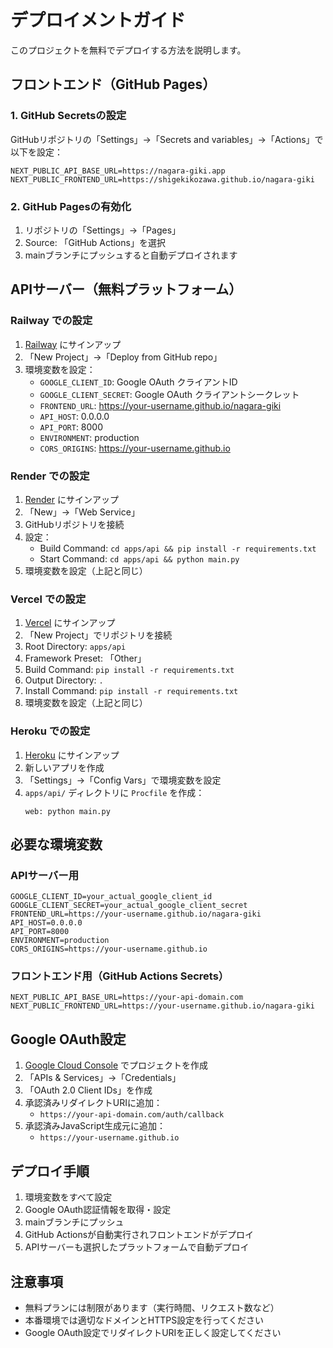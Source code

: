 # デプロイメントガイド

このプロジェクトを無料でデプロイする方法を説明します。

## フロントエンド（GitHub Pages）

### 1. GitHub Secretsの設定

GitHubリポジトリの「Settings」→「Secrets and variables」→「Actions」で以下を設定：

```
NEXT_PUBLIC_API_BASE_URL=https://nagara-giki.app
NEXT_PUBLIC_FRONTEND_URL=https://shigekikozawa.github.io/nagara-giki
```

### 2. GitHub Pagesの有効化

1. リポジトリの「Settings」→「Pages」
2. Source: 「GitHub Actions」を選択
3. mainブランチにプッシュすると自動デプロイされます

## APIサーバー（無料プラットフォーム）

### Railway での設定

1. [Railway](https://railway.app/) にサインアップ
2. 「New Project」→「Deploy from GitHub repo」
3. 環境変数を設定：
   - `GOOGLE_CLIENT_ID`: Google OAuth クライアントID
   - `GOOGLE_CLIENT_SECRET`: Google OAuth クライアントシークレット
   - `FRONTEND_URL`: https://your-username.github.io/nagara-giki
   - `API_HOST`: 0.0.0.0
   - `API_PORT`: 8000
   - `ENVIRONMENT`: production
   - `CORS_ORIGINS`: https://your-username.github.io

### Render での設定

1. [Render](https://render.com/) にサインアップ
2. 「New」→「Web Service」
3. GitHubリポジトリを接続
4. 設定：
   - Build Command: `cd apps/api && pip install -r requirements.txt`
   - Start Command: `cd apps/api && python main.py`
5. 環境変数を設定（上記と同じ）

### Vercel での設定

1. [Vercel](https://vercel.com/) にサインアップ
2. 「New Project」でリポジトリを接続
3. Root Directory: `apps/api`
4. Framework Preset: 「Other」
5. Build Command: `pip install -r requirements.txt`
6. Output Directory: `.`
7. Install Command: `pip install -r requirements.txt`
8. 環境変数を設定（上記と同じ）

### Heroku での設定

1. [Heroku](https://heroku.com/) にサインアップ
2. 新しいアプリを作成
3. 「Settings」→「Config Vars」で環境変数を設定
4. `apps/api/` ディレクトリに `Procfile` を作成：
   ```
   web: python main.py
   ```

## 必要な環境変数

### APIサーバー用
```env
GOOGLE_CLIENT_ID=your_actual_google_client_id
GOOGLE_CLIENT_SECRET=your_actual_google_client_secret
FRONTEND_URL=https://your-username.github.io/nagara-giki
API_HOST=0.0.0.0
API_PORT=8000
ENVIRONMENT=production
CORS_ORIGINS=https://your-username.github.io
```

### フロントエンド用（GitHub Actions Secrets）
```
NEXT_PUBLIC_API_BASE_URL=https://your-api-domain.com
NEXT_PUBLIC_FRONTEND_URL=https://your-username.github.io/nagara-giki
```

## Google OAuth設定

1. [Google Cloud Console](https://console.cloud.google.com/) でプロジェクトを作成
2. 「APIs & Services」→「Credentials」
3. 「OAuth 2.0 Client IDs」を作成
4. 承認済みリダイレクトURIに追加：
   - `https://your-api-domain.com/auth/callback`
5. 承認済みJavaScript生成元に追加：
   - `https://your-username.github.io`

## デプロイ手順

1. 環境変数をすべて設定
2. Google OAuth認証情報を取得・設定
3. mainブランチにプッシュ
4. GitHub Actionsが自動実行されフロントエンドがデプロイ
5. APIサーバーも選択したプラットフォームで自動デプロイ

## 注意事項

- 無料プランには制限があります（実行時間、リクエスト数など）
- 本番環境では適切なドメインとHTTPS設定を行ってください
- Google OAuth設定でリダイレクトURIを正しく設定してください 